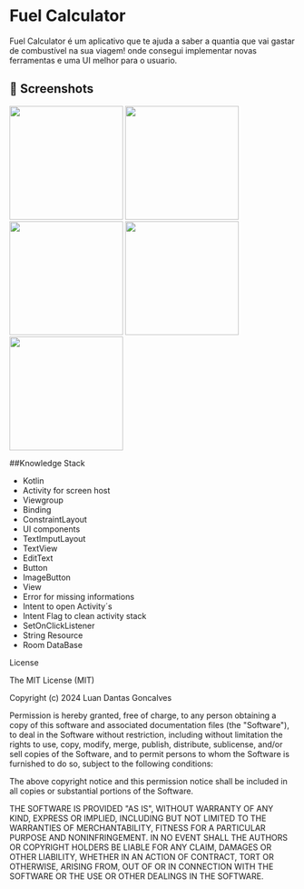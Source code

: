 # Fuel Calculator
Fuel Calculator é um aplicativo que te ajuda a saber a quantia que vai gastar de combustível na sua viagem! onde consegui implementar novas ferramentas e uma UI melhor para o usuario.



## :camera_flash: Screenshots
<!-- You can add more screenshots here if you like -->
<img src="https://github.com/user-attachments/assets/c59a78e8-050d-4c07-815f-74bfdc8dce3f" width=200/>
<img src="https://github.com/user-attachments/assets/938a7943-4b93-4273-95ff-22a4e9f9c45e" width=200/>
<img src="https://github.com/user-attachments/assets/9ee6b282-b190-402d-bdf8-63e49fd0cc02" width=200/>
<img src="https://github.com/user-attachments/assets/a6b7a63e-3b92-4b4c-81f0-3fa231d65b6e" width=200/>
<img src="https://github.com/user-attachments/assets/66346ff9-d70d-401b-9589-32f45667376f" width=200/>


##Knowledge Stack

- Kotlin
- Activity for screen host
- Viewgroup
- Binding
- ConstraintLayout
- UI components
- TextImputLayout
- TextView
- EditText
- Button
- ImageButton
- View
- Error for missing informations
- Intent to open Activity´s
- Intent Flag to clean activity stack
- SetOnClickListener
- String Resource
- Room DataBase



License

The MIT License (MIT)

Copyright (c) 2024 Luan Dantas Goncalves

Permission is hereby granted, free of charge, to any person obtaining a copy of
this software and associated documentation files (the "Software"), to deal in
the Software without restriction, including without limitation the rights to
use, copy, modify, merge, publish, distribute, sublicense, and/or sell copies of
the Software, and to permit persons to whom the Software is furnished to do so,
subject to the following conditions:

The above copyright notice and this permission notice shall be included in all
copies or substantial portions of the Software.

THE SOFTWARE IS PROVIDED "AS IS", WITHOUT WARRANTY OF ANY KIND, EXPRESS OR
IMPLIED, INCLUDING BUT NOT LIMITED TO THE WARRANTIES OF MERCHANTABILITY, FITNESS
FOR A PARTICULAR PURPOSE AND NONINFRINGEMENT. IN NO EVENT SHALL THE AUTHORS OR
COPYRIGHT HOLDERS BE LIABLE FOR ANY CLAIM, DAMAGES OR OTHER LIABILITY, WHETHER
IN AN ACTION OF CONTRACT, TORT OR OTHERWISE, ARISING FROM, OUT OF OR IN
CONNECTION WITH THE SOFTWARE OR THE USE OR OTHER DEALINGS IN THE SOFTWARE.
